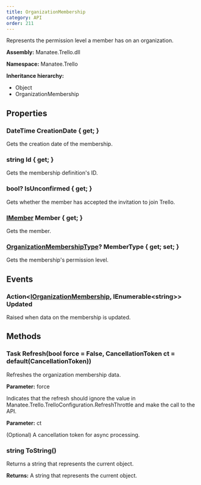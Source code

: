```yaml
---
title: OrganizationMembership
category: API
order: 211
---
```


Represents the permission level a member has on an organization.

**Assembly:** Manatee.Trello.dll

**Namespace:** Manatee.Trello

**Inheritance hierarchy:**

- Object
- OrganizationMembership

## Properties

### DateTime CreationDate { get; }

Gets the creation date of the membership.

### string Id { get; }

Gets the membership definition&#39;s ID.

### bool? IsUnconfirmed { get; }

Gets whether the member has accepted the invitation to join Trello.

### [IMember](../IMember#imember) Member { get; }

Gets the member.

### [OrganizationMembershipType](../OrganizationMembershipType#organizationmembershiptype)? MemberType { get; set; }

Gets the membership&#39;s permission level.

## Events

### Action&lt;[IOrganizationMembership](../IOrganizationMembership#iorganizationmembership), IEnumerable&lt;string&gt;&gt; Updated

Raised when data on the membership is updated.

## Methods

### Task Refresh(bool force = False, CancellationToken ct = default(CancellationToken))

Refreshes the organization membership data.

**Parameter:** force

Indicates that the refresh should ignore the value in Manatee.Trello.TrelloConfiguration.RefreshThrottle and make the call to the API.

**Parameter:** ct

(Optional) A cancellation token for async processing.

### string ToString()

Returns a string that represents the current object.

**Returns:** A string that represents the current object.

